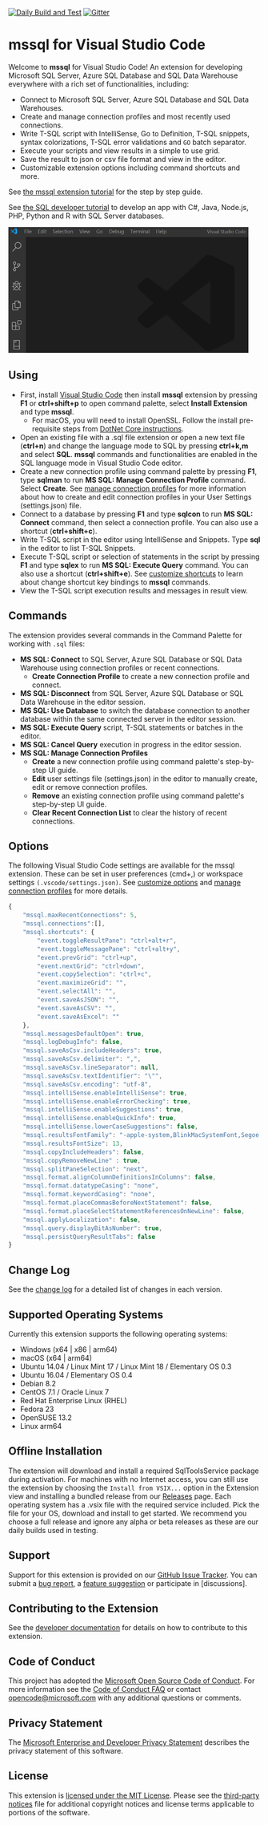 [![Daily Build and Test](https://github.com/microsoft/vscode-mssql/actions/workflows/daily-build-and-test.yml/badge.svg?branch=main&event=schedule)](https://github.com/microsoft/vscode-mssql/actions/workflows/daily-build-and-test.yml)
[![Gitter](https://img.shields.io/badge/chat-on%20gitter-blue.svg)](https://gitter.im/Microsoft/mssql)

# mssql for Visual Studio Code

Welcome to **mssql** for Visual Studio Code! An extension for developing
Microsoft SQL Server, Azure SQL Database and SQL Data Warehouse everywhere with
a rich set of functionalities, including:

-   Connect to Microsoft SQL Server, Azure SQL Database and SQL Data Warehouses.
-   Create and manage connection profiles and most recently used connections.
-   Write T-SQL script with IntelliSense, Go to Definition, T-SQL snippets,
    syntax colorizations, T-SQL error validations and `GO` batch separator.
-   Execute your scripts and view results in a simple to use grid.
-   Save the result to json or csv file format and view in the editor.
-   Customizable extension options including command shortcuts and more.

See [the mssql extension tutorial] for the step by step guide.

See [the SQL developer tutorial] to develop an app with C#, Java, Node.js, PHP, Python
and R with SQL Server databases.

<img src="https://github.com/Microsoft/vscode-mssql/raw/main/images/mssql-demo.gif" alt="demo" style="width:480px;"/>

## Using

-   First, install [Visual Studio Code] then install **mssql** extension by
    pressing **F1** or **ctrl+shift+p** to open command palette, select
    **Install Extension** and type **mssql**.
    -   For macOS, you will need to install OpenSSL. Follow the install
        pre-requisite steps from [DotNet Core instructions].
-   Open an existing file with a .sql file extension or open a new text file
    (**ctrl+n**) and change the language mode to SQL by pressing **ctrl+k,m**
    and select **SQL**. **mssql** commands and functionalities are enabled in
    the SQL language mode in Visual Studio Code editor.
-   Create a new connection profile using command palette by pressing **F1**,
    type **sqlman** to run **MS SQL: Manage Connection Profile** command. Select
    **Create**. See [manage connection profiles] for more information about how
    to create and edit connection profiles in your User Settings (settings.json)
    file.
-   Connect to a database by pressing **F1** and type **sqlcon** to run **MS
    SQL: Connect** command, then select a connection profile. You can also use a
    shortcut (**ctrl+shift+c**).
-   Write T-SQL script in the editor using IntelliSense and Snippets. Type
    **sql** in the editor to list T-SQL Snippets.
-   Execute T-SQL script or selection of statements in the script by pressing
    **F1** and type **sqlex** to run **MS SQL: Execute Query** command. You can
    also use a shortcut (**ctrl+shift+e**). See [customize shortcuts] to learn about
    change shortcut key bindings to **mssql** commands.
-   View the T-SQL script execution results and messages in result view.

## Commands

The extension provides several commands in the Command Palette for working with
`.sql` files:

-   **MS SQL: Connect** to SQL Server, Azure SQL Database or SQL Data Warehouse
    using connection profiles or recent connections.
    -   **Create Connection Profile** to create a new connection profile and
        connect.
-   **MS SQL: Disconnect** from SQL Server, Azure SQL Database or SQL Data
    Warehouse in the editor session.
-   **MS SQL: Use Database** to switch the database connection to another
    database within the same connected server in the editor session.
-   **MS SQL: Execute Query** script, T-SQL statements or batches in the editor.
-   **MS SQL: Cancel Query** execution in progress in the editor session.
-   **MS SQL: Manage Connection Profiles**
    -   **Create** a new connection profile using command palette's step-by-step
        UI guide.
    -   **Edit** user settings file (settings.json) in the editor to manually
        create, edit or remove connection profiles.
    -   **Remove** an existing connection profile using command palette's
        step-by-step UI guide.
    -   **Clear Recent Connection List** to clear the history of recent
        connections.

## Options

The following Visual Studio Code settings are available for the mssql extension.
These can be set in user preferences (cmd+,) or workspace settings
`(.vscode/settings.json)`. See [customize options] and [manage connection
profiles] for more details.

```javascript
{
    "mssql.maxRecentConnections": 5,
    "mssql.connections":[],
    "mssql.shortcuts": {
        "event.toggleResultPane": "ctrl+alt+r",
        "event.toggleMessagePane": "ctrl+alt+y",
        "event.prevGrid": "ctrl+up",
        "event.nextGrid": "ctrl+down",
        "event.copySelection": "ctrl+c",
        "event.maximizeGrid": "",
        "event.selectAll": "",
        "event.saveAsJSON": "",
        "event.saveAsCSV": "",
        "event.saveAsExcel": ""
    },
    "mssql.messagesDefaultOpen": true,
    "mssql.logDebugInfo": false,
    "mssql.saveAsCsv.includeHeaders": true,
    "mssql.saveAsCsv.delimiter": ",",
    "mssql.saveAsCsv.lineSeparator": null,
    "mssql.saveAsCsv.textIdentifier": "\"",
    "mssql.saveAsCsv.encoding": "utf-8",
    "mssql.intelliSense.enableIntelliSense": true,
    "mssql.intelliSense.enableErrorChecking": true,
    "mssql.intelliSense.enableSuggestions": true,
    "mssql.intelliSense.enableQuickInfo": true,
    "mssql.intelliSense.lowerCaseSuggestions": false,
    "mssql.resultsFontFamily": "-apple-system,BlinkMacSystemFont,Segoe WPC,Segoe UI,HelveticaNeue-Light,Ubuntu,Droid Sans,sans-serif",
    "mssql.resultsFontSize": 13,
    "mssql.copyIncludeHeaders": false,
    "mssql.copyRemoveNewLine" : true,
    "mssql.splitPaneSelection": "next",
    "mssql.format.alignColumnDefinitionsInColumns": false,
    "mssql.format.datatypeCasing": "none",
    "mssql.format.keywordCasing": "none",
    "mssql.format.placeCommasBeforeNextStatement": false,
    "mssql.format.placeSelectStatementReferencesOnNewLine": false,
    "mssql.applyLocalization": false,
    "mssql.query.displayBitAsNumber": true,
    "mssql.persistQueryResultTabs": false
}
```

## Change Log

See the [change log] for a detailed list of changes in each version.

## Supported Operating Systems

Currently this extension supports the following operating systems:

-   Windows (x64 | x86 | arm64)
-   macOS (x64 | arm64)
-   Ubuntu 14.04 / Linux Mint 17 / Linux Mint 18 / Elementary OS 0.3
-   Ubuntu 16.04 / Elementary OS 0.4
-   Debian 8.2
-   CentOS 7.1 / Oracle Linux 7
-   Red Hat Enterprise Linux (RHEL)
-   Fedora 23
-   OpenSUSE 13.2
-   Linux arm64

## Offline Installation

The extension will download and install a required SqlToolsService package
during activation. For machines with no Internet access, you can still use the
extension by choosing the `Install from VSIX...` option in the Extension view
and installing a bundled release from our
[Releases](https://github.com/Microsoft/vscode-mssql/releases) page. Each
operating system has a .vsix file with the required service included. Pick the
file for your OS, download and install to get started. We recommend you choose a
full release and ignore any alpha or beta releases as these are our daily builds
used in testing.

## Support

Support for this extension is provided on our [GitHub Issue Tracker]. You can
submit a [bug report], a [feature suggestion] or participate in [discussions].

## Contributing to the Extension

See the [developer documentation] for details on how to contribute to this extension.

## Code of Conduct

This project has adopted the [Microsoft Open Source Code of Conduct]. For more information
see the [Code of Conduct FAQ] or contact [opencode@microsoft.com] with any
additional questions or comments.

## Privacy Statement

The [Microsoft Enterprise and Developer Privacy Statement] describes the privacy
statement of this software.

## License

This extension is [licensed under the MIT License]. Please see the [third-party
notices] file for additional copyright notices and license terms applicable to portions
of the software.

[the mssql extension tutorial]: https://aka.ms/mssql-getting-started
[the SQL Developer tutorial]: https://aka.ms/sqldev
[Visual Studio Code]: https://code.visualstudio.com/#alt-downloads
[DotNet Core instructions]: https://www.microsoft.com/net/core
[manage connection profiles]:
	https://github.com/Microsoft/vscode-mssql/wiki/manage-connection-profiles
[customize shortcuts]:
	https://github.com/Microsoft/vscode-mssql/wiki/customize-shortcuts
[customize options]:
	https://github.com/Microsoft/vscode-mssql/wiki/customize-options
[change log]: https://github.com/Microsoft/vscode-mssql/blob/main/CHANGELOG.md
[GitHub Issue Tracker]: https://github.com/Microsoft/vscode-mssql/issues
[bug report]: https://github.com/Microsoft/vscode-mssql/issues/new
[feature suggestion]: https://github.com/Microsoft/vscode-mssql/issues/new
[developer documentation]:
	https://github.com/Microsoft/vscode-mssql/wiki/contributing
[Microsoft Enterprise and Developer Privacy Statement]:
	https://go.microsoft.com/fwlink/?LinkId=786907&lang=en7
[licensed under the MIT License]:
	https://github.com/Microsoft/vscode-mssql/blob/main/LICENSE.txt
[third-party notices]:
	https://github.com/Microsoft/vscode-mssql/blob/main/ThirdPartyNotices.txt
[Microsoft Open Source Code of Conduct]:
	https://opensource.microsoft.com/codeofconduct/
[Code of Conduct FAQ]: https://opensource.microsoft.com/codeofconduct/faq/
[opencode@microsoft.com]: mailto:opencode@microsoft.com
[#669]: https://github.com/Microsoft/vscode-mssql/issues/669
